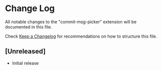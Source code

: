 # Change Log

All notable changes to the "commit-msg-picker" extension will be documented in this file.

Check [Keep a Changelog](http://keepachangelog.com/) for recommendations on how to structure this file.

## [Unreleased]

- Initial release